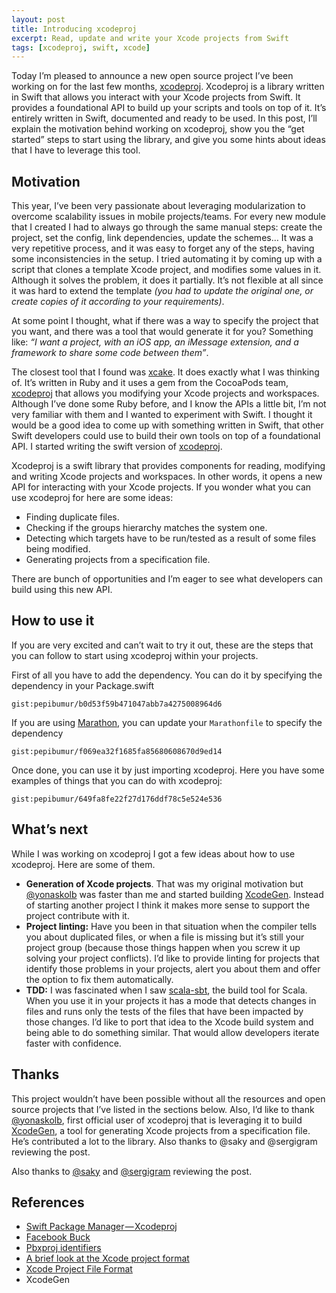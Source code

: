 ```yaml
---
layout: post
title: Introducing xcodeproj
excerpt: Read, update and write your Xcode projects from Swift
tags: [xcodeproj, swift, xcode]
---
```


Today I’m pleased to announce a new open source project I’ve been working on for the last few months, [xcodeproj](https://github.com/carambalabs/xcodeproj). Xcodeproj is a library written in Swift that allows you interact with your Xcode projects from Swift. It provides a foundational API to build up your scripts and tools on top of it. It’s entirely written in Swift, documented and ready to be used. In this post, I’ll explain the motivation behind working on xcodeproj, show you the “get started” steps to start using the library, and give you some hints about ideas that I have to leverage this tool.

## Motivation

This year, I’ve been very passionate about leveraging modularization to overcome scalability issues in mobile projects/teams. For every new module that I created I had to always go through the same manual steps: create the project, set the config, link dependencies, update the schemes… It was a very repetitive process, and it was easy to forget any of the steps, having some inconsistencies in the setup. I tried automating it by coming up with a script that clones a template Xcode project, and modifies some values in it. Although it solves the problem, it does it partially. It’s not flexible at all since it was hard to extend the template _(you had to update the original one, or create copies of it according to your requirements)_.

At some point I thought, what if there was a way to specify the project that you want, and there was a tool that would generate it for you? Something like: _“I want a project, with an iOS app, an iMessage extension, and a framework to share some code between them”_.

The closest tool that I found was [xcake](https://github.com/jcamp). It does exactly what I was thinking of. It’s written in Ruby and it uses a gem from the CocoaPods team, [xcodeproj](https://github.com/CocoaPods/Xcodeproj) that allows you modifying your Xcode projects and workspaces. Although I’ve done some Ruby before, and I know the APIs a little bit, I’m not very familiar with them and I wanted to experiment with Swift. I thought it would be a good idea to come up with something written in Swift, that other Swift developers could use to build their own tools on top of a foundational API. I started writing the swift version of [xcodeproj](https://github.com/xcodeproj).

Xcodeproj is a swift library that provides components for reading, modifying and writing Xcode projects and workspaces. In other words, it opens a new API for interacting with your Xcode projects. If you wonder what you can use xcodeproj for here are some ideas:

- Finding duplicate files.
- Checking if the groups hierarchy matches the system one.
- Detecting which targets have to be run/tested as a result of some files being modified.
- Generating projects from a specification file.

There are bunch of opportunities and I’m eager to see what developers can build using this new API.

## How to use it

If you are very excited and can’t wait to try it out, these are the steps that you can follow to start using xcodeproj within your projects.

First of all you have to add the dependency. You can do it by specifying the dependency in your Package.swift

`gist:pepibumur/b0d53f59b471047abb7a4275008964d6`

If you are using [Marathon](https://github.com/JohnSundell/Marathon), you can update your `Marathonfile` to specify the dependency

`gist:pepibumur/f069ea32f1685fa85680608670d9ed14`

Once done, you can use it by just importing xcodeproj. Here you have some examples of things that you can do with xcodeproj:

`gist:pepibumur/649fa8fe22f27d176ddf78c5e524e536`

## What’s next

While I was working on xcodeproj I got a few ideas about how to use xcodeproj. Here are some of them.

- **Generation of Xcode projects**. That was my original motivation but [@yonaskolb](https://twitter.com/yonaskolb) was faster than me and started building [XcodeGen](https://github.com/yonaskolb/XcodeGen). Instead of starting another project I think it makes more sense to support the project contribute with it.
- **Project linting:** Have you been in that situation when the compiler tells you about duplicated files, or when a file is missing but it’s still your project group (because those things happen when you screw it up solving your project conflicts). I’d like to provide linting for projects that identify those problems in your projects, alert you about them and offer the option to fix them automatically.
- **TDD:** I was fascinated when I saw [scala-sbt](http://www.scala-sbt.org/), the build tool for Scala. When you use it in your projects it has a mode that detects changes in files and runs only the tests of the files that have been impacted by those changes. I’d like to port that idea to the Xcode build system and being able to do something similar. That would allow developers iterate faster with confidence.

## Thanks

This project wouldn’t have been possible without all the resources and open source projects that I’ve listed in the sections below. Also, I’d like to thank [@yonaskolb](https://twitter.com/yonaskolb), first official user of xcodeproj that is leveraging it to build [XcodeGen](https://github.com/yonaskolb/XcodeGen), a tool for generating Xcode projects from a specification file. He’s contributed a lot to the library.
Also thanks to @saky and @sergigram reviewing the post.

Also thanks to [@saky](https://twitter.com/saky) and [@sergigram](https://twitter.com/sergigram) reviewing the post.

## References

- [Swift Package Manager — Xcodeproj](https://github.com/apple/swift-package-manager/tree/master/Sources/Xcodeproj)
- [Facebook Buck](https://buckbuild.com/javadoc/com/facebook/buck/apple/xcode/xcodeproj/package-summary.html)
- [Pbxproj identifiers](https://pewpewthespells.com/blog/pbxproj_identifiers.html)
- [A brief look at the Xcode project format](http://danwright.info/blog/2010/10/xcode-pbxproject-files/)
- [Xcode Project File Format](http://www.monobjc.net/xcode-project-file-format.html)
- XcodeGen
